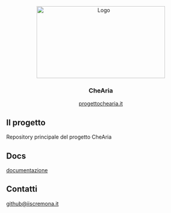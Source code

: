 <div align="center">
  <a href="http://progettochearia.it/">
    <img src="https://github.com/liceocremona/chearia/blob/main/client/website/public/images/logo-che-aria.jpg" alt="Logo" width="341.5" height="192">
  </a>
  <h3 align="center">CheAria</h3>
  <p align="center">
    <a href="http://progettochearia.it/">progettochearia.it</a>
  </p>
</div>

## Il progetto

Repository principale del progetto CheAria

## Docs

[documentazione](docs/index.md)

## Contatti
github@iiscremona.it
